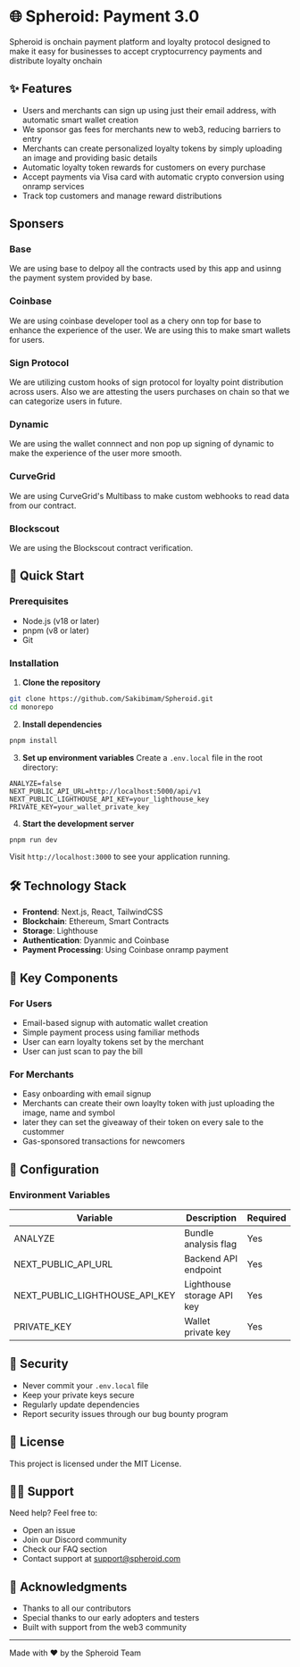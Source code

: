 # 🌐 Spheroid: Payment 3.0

Spheroid is onchain payment platform and loyalty protocol designed to make it easy for businesses to accept cryptocurrency payments and distribute loyalty onchain

## ✨ Features

- Users and merchants can sign up using just their email address, with automatic smart wallet creation
- We sponsor gas fees for merchants new to web3, reducing barriers to entry
- Merchants can create personalized loyalty tokens by simply uploading an image and providing basic details
- Automatic loyalty token rewards for customers on every purchase
- Accept payments via Visa card with automatic crypto conversion using onramp services
- Track top customers and manage reward distributions

## Sponsers

### Base

We are using base to delpoy all the contracts used by this app and usinng the payment system provided by base.

### Coinbase

We are using coinbase developer tool as a chery onn top for base to enhance the experience of the user. We are using this to make smart wallets for users.

### Sign Protocol

We are utilizing custom hooks of sign protocol for loyalty point distribution across users. Also we are attesting the users purchases on chain so that we can categorize users in future.

### Dynamic

We are using the wallet connnect and non pop up signing of dynamic to make the experience of the user more smooth.

### CurveGrid

We are using CurveGrid's Multibass to make custom webhooks to read data from our contract.

### Blockscout

We are using the Blockscout contract verification.

## 🚀 Quick Start

### Prerequisites

- Node.js (v18 or later)
- pnpm (v8 or later)
- Git

### Installation

1. **Clone the repository**

```bash
git clone https://github.com/Sakibimam/Spheroid.git
cd monorepo
```

2. **Install dependencies**

```bash
pnpm install
```

3. **Set up environment variables**
   Create a `.env.local` file in the root directory:

```env
ANALYZE=false
NEXT_PUBLIC_API_URL=http://localhost:5000/api/v1
NEXT_PUBLIC_LIGHTHOUSE_API_KEY=your_lighthouse_key
PRIVATE_KEY=your_wallet_private_key
```

4. **Start the development server**

```bash
pnpm run dev
```

Visit `http://localhost:3000` to see your application running.

## 🛠 Technology Stack

- **Frontend**: Next.js, React, TailwindCSS
- **Blockchain**: Ethereum, Smart Contracts
- **Storage**: Lighthouse
- **Authentication**: Dyanmic and Coinbase
- **Payment Processing**: Using Coinbase onramp payment

## 📱 Key Components

### For Users

- Email-based signup with automatic wallet creation
- Simple payment process using familiar methods
- User can earn loyalty tokens set by the merchant
- User can just scan to pay the bill

### For Merchants

- Easy onboarding with email signup
- Merchants can create their own loaylty token with just uploading the image, name and symbol
- later they can set the giveaway of their token on every sale to the custommer
- Gas-sponsored transactions for newcomers

## 🔧 Configuration

### Environment Variables

| Variable                       | Description                | Required |
| ------------------------------ | -------------------------- | -------- |
| ANALYZE                        | Bundle analysis flag       | Yes      |
| NEXT_PUBLIC_API_URL            | Backend API endpoint       | Yes      |
| NEXT_PUBLIC_LIGHTHOUSE_API_KEY | Lighthouse storage API key | Yes      |
| PRIVATE_KEY                    | Wallet private key         | Yes      |

## 🔐 Security

- Never commit your `.env.local` file
- Keep your private keys secure
- Regularly update dependencies
- Report security issues through our bug bounty program

## 📝 License

This project is licensed under the MIT License.

## 🙋‍♂️ Support

Need help? Feel free to:

- Open an issue
- Join our Discord community
- Check our FAQ section
- Contact support at support@spheroid.com

## 🌟 Acknowledgments

- Thanks to all our contributors
- Special thanks to our early adopters and testers
- Built with support from the web3 community

---

Made with ❤️ by the Spheroid Team
